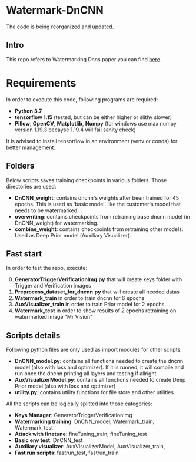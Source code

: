 # Watermark-DnCNN
The code is being reorganized and updated.

## Intro

This repo refers to Watermarking Dnns paper you can find [here](https://ieeexplore.ieee.org/document/9093125).

# Requirements

In order to execute this code, following programs are required:
- __Python 3.7__
- __tensorflow 1.15__ (tested, but can be either higher or slithy slower)
- __Pillow__, __OpenCV__, __Matplotlib__, __Numpy__ (for windows use max numpy version 1.19.3 becayse 1.19.4 will fail sanity check)

It is advised to install tensorflow in an environment (venv or conda) for better management.

## Folders

Below scripts saves training checkpoints in various folders. Those directories are used:

- __DnCNN_weight__: contains dncnn's weights after been trained for 45 epochs. This is used as 'basic model' like the customer's model that needs to be watermarked.
- __overwriting__: contains checkpoints from retraining base dncnn model (in DnCNN_weight) for watermarking.
- __combine_weight__: contains checkpoints from retraining other models. Used as Deep Prior model (Auxiliary Visualizer).


## Fast start

In order to test the repo, execute:

0. __GeneratorTriggerVerificationImg.py__ that will create keys folder with Trigger and Verification images
1. __Preprocess_dataset_for_dncnn.py__ that will create all needed datas
2. __Watermark_train__ in order to train dncnn for 6 epochs 
4. __AuxVisualizer_train__ in order to train Prior model for 2 epochs
5. __Watermark_test__ in order to show results of 2 epochs retraining on watermarked image "Mr Vision"

## Scripts details

Following python files are only used as import modules for other scripts:

- __DnCNN_model.py__: contains all functions needed to create the dncnn model (also with loss and optimizer). 
If it is runned, it will compile and run once the dncnn printing all layers and testing if allright
- __AuxVisualizerModel.py__: contains all functions needed to create Deep Prior model (also with loss and optimizer)
- __utility.py__: contains utility functions for file store and other utilities

All the scripts can be logically splitted into those categories:
- __Keys Manager__: GeneratorTriggerVerificationImg 
- __Watermarking training__: DnCNN_model, Watermark_train, Watermark_test
- __Attack with finetune__: fineTuning_train, fineTuning_test
- __Basic env test__: DnCNN_test
- __Auxiliary visualizer__: AuxVisualizerModel, AuxVisualizer_train, 
- __Fast run scripts__: fastrun_test, fastrun_train